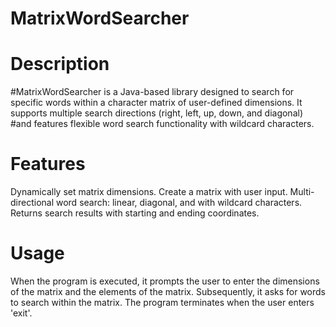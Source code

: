 # MatrixWordSearcher

# Description
#MatrixWordSearcher is a Java-based library designed to search for specific words within a character matrix of user-defined dimensions. It supports multiple search directions (right, left, up, down, and diagonal) #and features flexible word search functionality with wildcard characters.

# Features
Dynamically set matrix dimensions.
Create a matrix with user input.
Multi-directional word search: linear, diagonal, and with wildcard characters.
Returns search results with starting and ending coordinates.

# Usage
When the program is executed, it prompts the user to enter the dimensions of the matrix and the elements of the matrix. Subsequently, it asks for words to search within the matrix. The program terminates when the user enters 'exit'.
